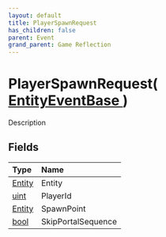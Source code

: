 ```yaml
---
layout: default
title: PlayerSpawnRequest
has_children: false
parent: Event
grand_parent: Game Reflection
---
```

# PlayerSpawnRequest( [ EntityEventBase ](/riftbreaker-wiki/docs/game-reflection/events/entity_event_base/) )
Description 

## Fields

| Type | Name |
|:----------|:--------------|
| [Entity](/riftbreaker-wiki/docs/game-reflection/classes/entity/) | Entity |
| [uint](/riftbreaker-wiki/docs/game-reflection/components/uint/) | PlayerId |
| [Entity](/riftbreaker-wiki/docs/game-reflection/classes/entity/) | SpawnPoint |
| [bool](/riftbreaker-wiki/docs/game-reflection/components/bool/) | SkipPortalSequence |

